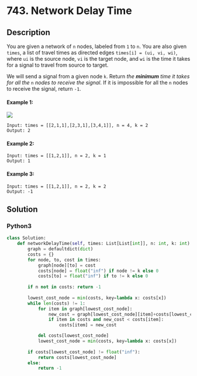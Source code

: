 # 743. Network Delay Time

## Description
You are given a network of `n` nodes, labeled from `1` to `n`. You are also given `times`, a list of travel times as directed edges `times[i] = (ui, vi, wi)`, where `ui` is the source node, `vi` is the target node, and `wi` is the time it takes for a signal to travel from source to target.

We will send a signal from a given node `k`. Return *the **minimum** time it takes for all the* `n` *nodes to receive the signal*. If it is impossible for all the `n` nodes to receive the signal, return `-1`.

#### Example 1:
![](https://assets.leetcode.com/uploads/2019/05/23/931_example_1.png)
```
Input: times = [[2,1,1],[2,3,1],[3,4,1]], n = 4, k = 2
Output: 2
```

#### Example 2:
```
Input: times = [[1,2,1]], n = 2, k = 1
Output: 1
```

#### Example 3:
```
Input: times = [[1,2,1]], n = 2, k = 2
Output: -1
```


## Solution

### Python3
```python
class Solution:
    def networkDelayTime(self, times: List[List[int]], n: int, k: int) -> int:
        graph = defaultdict(dict)
        costs = {}
        for node, to, cost in times:
            graph[node][to] = cost
            costs[node] = float("inf") if node != k else 0
            costs[to] = float("inf") if to != k else 0
            
        if n not in costs: return -1
        
        lowest_cost_node = min(costs, key=lambda x: costs[x])
        while len(costs) != 1:
            for item in graph[lowest_cost_node]:
                new_cost = graph[lowest_cost_node][item]+costs[lowest_cost_node]
                if item in costs and new_cost < costs[item]:
                    costs[item] = new_cost

            del costs[lowest_cost_node]
            lowest_cost_node = min(costs, key=lambda x: costs[x])
        
        if costs[lowest_cost_node] != float("inf"):
            return costs[lowest_cost_node]
        else:
            return -1
```